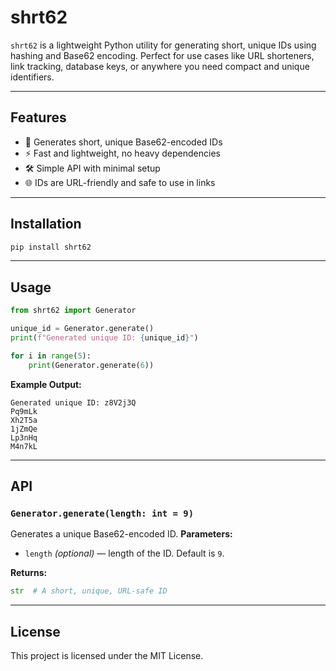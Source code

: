 # shrt62

`shrt62` is a lightweight Python utility for generating short, unique IDs using hashing and Base62 encoding.
Perfect for use cases like URL shorteners, link tracking, database keys, or anywhere you need compact and unique identifiers.

---

## **Features**

* 🔑 Generates short, unique Base62-encoded IDs
* ⚡ Fast and lightweight, no heavy dependencies
* 🛠 Simple API with minimal setup
* 🌐 IDs are URL-friendly and safe to use in links

---

## **Installation**

```bash
pip install shrt62
```

---

## **Usage**

```python
from shrt62 import Generator

unique_id = Generator.generate()
print(f"Generated unique ID: {unique_id}")

for i in range(5):
    print(Generator.generate(6))
```

**Example Output:**

```
Generated unique ID: z8V2j3Q
Pq9mLk
Xh2T5a
1jZmQe
Lp3nHq
M4n7kL
```

---

## **API**

### `Generator.generate(length: int = 9)`

Generates a unique Base62-encoded ID.
**Parameters:**

* `length` *(optional)* — length of the ID. Default is `9`.

**Returns:**

```python
str  # A short, unique, URL-safe ID
```

---

## **License**

This project is licensed under the MIT License.